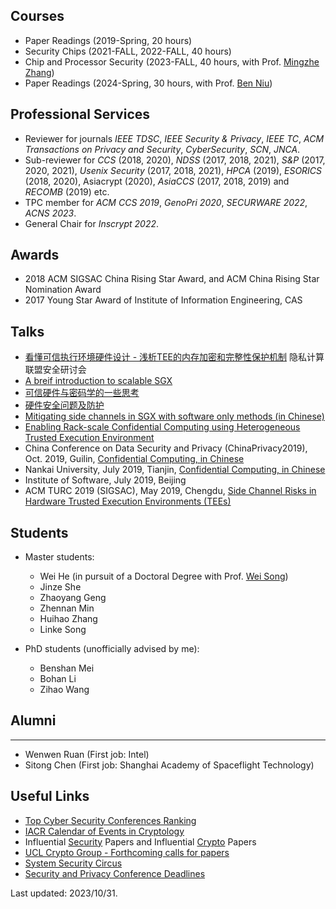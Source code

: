 Courses
-----
* Paper Readings (2019-Spring, 20 hours)
* Security Chips (2021-FALL, 2022-FALL, 40 hours)
* Chip and Processor Security (2023-FALL, 40 hours, with Prof. [Mingzhe Zhang](https://mingzhe-zhang.github.io/))  
* Paper Readings (2024-Spring, 30 hours, with Prof. [Ben Niu](https://people.ucas.ac.cn/~ben/))

Professional Services
-----
* Reviewer for journals *IEEE TDSC*, *IEEE Security & Privacy*, *IEEE TC*, *ACM Transactions on Privacy and Security*, *CyberSecurity*, *SCN*, *JNCA*.
* Sub-reviewer for *CCS* (2018, 2020), *NDSS* (2017, 2018, 2021), *S&P* (2017, 2020, 2021), *Usenix Security* (2017, 2018, 2021), *HPCA* (2019), *ESORICS* (2018, 2020), Asiacrypt (2020), *AsiaCCS* (2017, 2018, 2019) and *RECOMB* (2019) etc.
* TPC member for *ACM CCS 2019*, *GenoPri 2020*, *SECURWARE 2022*, *ACNS 2023*.
* General Chair for *Inscrypt 2022*.

Awards
-----
* 2018 ACM SIGSAC China Rising Star Award, and ACM China Rising Star Nomination Award
* 2017 Young Star Award of Institute of Information Engineering, CAS

Talks
-----
* [看懂可信执行环境硬件设计 - 浅析TEE的内存加密和完整性保护机制](/files/understanding_tee_design.pdf) 隐私计算联盟安全研讨会
* [A breif introduction to scalable SGX](/files/scalable_sgx_public.pdf)
* [可信硬件与密码学的一些思考](/files/trusted-hardware-crypto.pdf)
* [硬件安全问题及防护](/files/hardwaresecurity.pdf)
* [Mitigating side channels in SGX with software only methods (in Chinese)](/files/hyperrace_chip.pdf)
* [Enabling Rack-scale Confidential Computing using Heterogeneous Trusted Execution Environment](/files/HETEE_slides.pdf)
* China Conference on Data Security and Privacy (ChinaPrivacy2019), Oct. 2019, Guilin, [Confidential Computing, in Chinese](/files/ConfidentialComputing-Guilin.pdf)  
* Nankai University, July 2019, Tianjin, [Confidential Computing, in Chinese](/files/ConfidentialComputing-tianjin.pdf)  
* Institute of Software, July 2019, Beijing  
* ACM TURC 2019 (SIGSAC), May 2019, Chengdu, [Side Channel Risks in Hardware Trusted Execution Environments (TEEs)](/files/SideChannelRisks.pdf)  

Students
-----
* Master students:    
  - Wei He (in pursuit of a Doctoral Degree with Prof. [Wei Song](https://wsong83.github.io/))  
  - Jinze She
  - Zhaoyang Geng
  - Zhennan Min
  - Huihao Zhang
  - Linke Song
  
* PhD students (unofficially advised by me):  
  - Benshan Mei
  - Bohan Li
  - Zihao Wang
 
## Alumni
-----
* Wenwen Ruan (First job: Intel)  
* Sitong Chen (First job: Shanghai Academy of Spaceflight Technology)  

Useful Links
------
* [Top Cyber Security Conferences Ranking](http://jianying.space/conference-ranking.html)
* [IACR Calendar of Events in Cryptology](https://www.iacr.org/events/)
* Influential [Security](https://www.sec.cs.tu-bs.de/~konrieck/topnotch/sec_papers.html) Papers and Influential [Crypto](https://www.sec.cs.tu-bs.de/~konrieck/topnotch/crypto_papers.html) Papers
* [UCL Crypto Group - Forthcoming calls for papers](https://uclouvain.be/crypto/callforpapers/forthcoming)
* [System Security Circus](http://s3.eurecom.fr/~balzarot/notes/top4_2018/)
* [Security and Privacy Conference Deadlines](https://sec-deadlines.github.io/)

Last updated: 2023/10/31.
